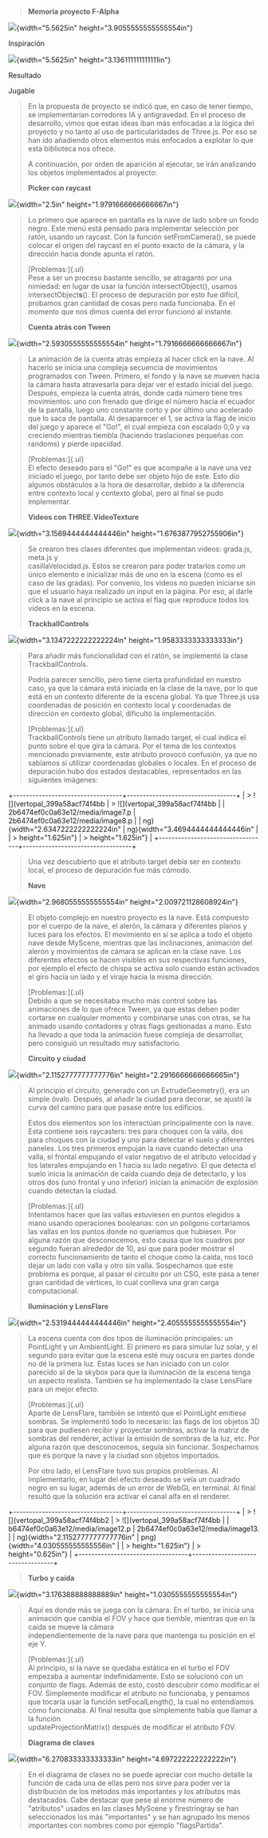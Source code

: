 > **Memoria proyecto F-Alpha**

![](.README/media/image1.png){width="5.5625in"
height="3.9055555555555554in"}

Inspiración

![](.README/media/image2.png){width="5.5625in"
height="3.136111111111111in"}

Resultado

Jugable

> En la propuesta de proyecto se indicó que, en caso de tener tiempo, se
> implementarían corredores IA y antigravedad. En el proceso de
> desarrollo, vimos que estas ideas iban más enfocadas a la lógica del
> proyecto y no tanto al uso de particularidades de Three.js. Por eso se
> han ido añadiendo otros elementos más enfocados a explotar lo que esta
> biblioteca nos ofrece.
>
> A continuación, por orden de aparición al ejecutar, se irán analizando
> los objetos implementados al proyecto:
>
> **Picker con raycast**

![](.README/media/image3.png){width="2.5in"
height="1.9791666666666667in"}

> Lo primero que aparece en pantalla es la nave de lado sobre un fondo
> negro. Este menú está pensado para implementar selección por ratón,
> usando un raycast. Con la función setFromCamera(), se puede colocar el
> origen del raycast en el punto exacto de la cámara, y la dirección
> hacia donde apunta el ratón.
>
> [Problemas:]{.ul}\
> Pese a ser un proceso bastante sencillo, se atragantó por una
> nimiedad: en lugar de usar la función intersectObject(), usamos
> intersectObject**s**(). El proceso de depuración por esto fue difícil,
> probamos gran cantidad de cosas pero nada funcionaba. En el momento
> que nos dimos cuenta del error funcionó al instante.
>
> **Cuenta atrás con Tween**

![](.README/media/image4.png){width="2.5930555555555554in"
height="1.7916666666666667in"}

> La animación de la cuenta atrás empieza al hacer click en la nave. Al
> hacerlo se inicia una compleja secuencia de movimientos programados
> con Tween. Primero, el fondo y la nave se mueven hacia la cámara hasta
> atravesarla para dejar ver el estado inicial del juego. Después,
> empieza la cuenta atrás, donde cada número tiene tres movimientos: uno
> con frenado que dirige el número hacia el ecuador de la pantalla,
> luego uno constante corto y por último uno acelerado que lo saca de
> pantalla. Al desaparecer el 1, se activa la flag de inicio del juego y
> aparece el "Go!", el cual empieza con escalado 0,0 y va creciendo
> mientras tiembla (haciendo traslaciones pequeñas con randoms) y pierde
> opacidad.
>
> [Problemas:]{.ul}\
> El efecto deseado para el "Go!" es que acompañe a la nave una vez
> iniciado el juego, por tanto debe ser objeto hijo de este. Esto dio
> algunos obstáculos a la hora de desarrollar, debido a la diferencia
> entre contexto local y contexto global, pero al final se pudo
> implementar.
>
> **Videos con THREE.VideoTexture**

![](.README/media/image5.png){width="3.1569444444444446in"
height="1.6763877952755906in"}

> Se crearon tres clases diferentes que implementan videos: grada.js,
> meta.js y\
> casillaVelocidad.js. Estos se crearon para poder tratarlos como un
> único elemento e inicializar más de uno en la escena (como es el caso
> de las gradas). Por convenio, los videos no pueden iniciarse sin que
> el usuario haya realizado un input en la página. Por eso, al darle
> click a la nave al principio se activa el flag que reproduce todos los
> videos en la escena.
>
> **TrackballControls**

![](.README/media/image6.png){width="3.1347222222222224in"
height="1.9583333333333333in"}

> Para añadir más funcionalidad con el ratón, se implementó la clase
> TrackballControls.
>
> Podría parecer sencillo, pero tiene cierta profundidad en nuestro
> caso, ya que la cámara está iniciada en la clase de la nave, por lo
> que está en un contexto diferente de la escena global. Ya que Three.js
> usa coordenadas de posición en contexto local y coordenadas de
> dirección en contexto global, dificultó la implementación.
>
> [Problemas:]{.ul}\
> TrackballControls tiene un atributo llamado target, el cual indica el
> punto sobre el que gira la cámara. Por el tema de los contextos
> mencionado previamente, este atributo provocó confusión, ya que no
> sabíamos si utilizar coordenadas globales o locales. En el proceso de
> depuración hubo dos estados destacables, representados en las
> siguientes imágenes:

+----------------------------------+----------------------------------+
| > ![](vertopal_399a58acf74f4bb   | > ![](vertopal_399a58acf74f4bb   |
| 2b6474ef0c0a63e12/media/image7.p | 2b6474ef0c0a63e12/media/image8.p |
| ng){width="2.6347222222222224in" | ng){width="3.4694444444444446in" |
| > height="1.625in"}              | > height="1.625in"}              |
+----------------------------------+----------------------------------+

> Una vez descubierto que el atributo target debía ser en contexto
> local, el proceso de depuración fue más cómodo.
>
> **Nave**

![](.README/media/image9.png){width="2.9680555555555554in"
height="2.009721128608924in"}

> El objeto complejo en nuestro proyecto es la nave. Está compuesto por
> el cuerpo de la nave, el alerón, la cámara y diferentes planos y luces
> para los efectos. El movimiento en sí se aplica a todo el objeto nave
> desde MyScene, mientras que las inclinaciones, animación del alerón y
> movimientos de cámara se aplican en la clase nave. Los diferentes
> efectos se hacen visibles en sus respectivas funciones, por ejemplo el
> efecto de chispa se activa solo cuando están activados el giro hacia
> un lado y el viraje hacia la misma dirección.
>
> [Problemas:]{.ul}\
> Debido a que se necesitaba mucho más control sobre las animaciones de
> lo que ofrece Tween, ya que estas deben poder cortarse en cualquier
> momento y combinarse unas con otras, se ha animado usando contadores y
> otras flags gestionadas a mano. Esto ha llevado a que toda la
> animación fuese compleja de desarrollar, pero consiguió un resultado
> muy satisfactorio.
>
> **Circuito y ciudad**

![](.README/media/image10.png){width="2.1152777777777776in"
height="2.2916666666666665in"}

> Al principio el circuito, generado con un ExtrudeGeometry(), era un
> simple óvalo. Después, al añadir la ciudad para decorar, se ajustó la
> curva del camino para que pasase entre los edificios.
>
> Estos dos elementos son los interactúan principalmente con la nave.
> Esta contiene seis raycasters: tres para choques con la valla, dos
> para choques con la ciudad y uno para detectar el suelo y diferentes
> paneles. Los tres primeros empujan la nave cuando detectan una valla,
> el frontal empujando el valor negativo de el atributo velocidad y los
> laterales empujando en 1 hacia su lado negativo. El que detecta el
> suelo inicia la animación de caída cuando deja de detectarlo, y los
> otros dos (uno frontal y uno inferior) inician la animación de
> explosión cuando detectan la ciudad.
>
> [Problemas:]{.ul}\
> Intentamos hacer que las vallas estuviesen en puntos elegidos a mano
> usando operaciones booleanas: con un polígono cortaríamos las vallas
> en los puntos donde no queríamos que hubiesen. Por alguna razón que
> desconocemos, esto causa que los cuadros por segundo fueran alrededor
> de 10, así que para poder mostrar el correcto funcionamiento de tanto
> el choque como la caída, nos tocó dejar un lado con valla y otro sin
> valla. Sospechamos que este problema es porque, al pasar el circuito
> por un CSG, este pasa a tener gran cantidad de vértices, lo cual
> conlleva una gran carga computacional.
>
> **Iluminación y LensFlare**

![](.README/media/image11.png){width="2.5319444444444446in"
height="2.4055555555555554in"}

> La escena cuenta con dos tipos de iluminación principales: un
> PointLight y un AmbientLight. El primero es para simular luz solar, y
> el segundo para evitar que la escena esté muy oscura en partes donde
> no dé la primera luz. Estas luces se han iniciado con un color
> parecido al de la skybox para que la iluminación de la escena tenga un
> aspecto realista. También se ha implementado la clase LensFlare para
> un mejor efecto.
>
> [Problemas:]{.ul}\
> Aparte de LensFlare, también se intentó que el PointLight emitiese
> sombras. Se implementó todo lo necesario: las flags de los objetos 3D
> para que pudiesen recibir y proyectar sombras, activar la matriz de
> sombras del renderer, activar la emisión de sombras de la luz, etc.
> Por alguna razón que desconocemos, seguía sin funcionar. Sospechamos
> que es porque la nave y la ciudad son objetos importados.
>
> Por otro lado, el LensFlare tuvo sus propios problemas. Al
> implementarlo, en lugar del efecto deseado se veía un cuadrado negro
> en su lugar, además de un error de WebGL en terminal. Al final resultó
> que la solución era activar el canal alfa en el renderer.

+----------------------------------+----------------------------------+
| > ![](vertopal_399a58acf74f4bb2  | > ![](vertopal_399a58acf74f4bb   |
| b6474ef0c0a63e12/media/image12.p | 2b6474ef0c0a63e12/media/image13. |
| ng){width="2.1152777777777776in" | png){width="4.030555555555556in" |
| > height="1.625in"}              | > height="0.625in"}              |
+----------------------------------+----------------------------------+

> **Turbo y caída**

![](.README/media/image14.png){width="3.176388888888889in"
height="1.0305555555555554in"}

> Aquí es donde más se juega con la cámara. En el turbo, se inicia una
> animación que cambia el FOV y hace que tiemble, mientras que en la
> caída se mueve la cámara\
> independientemente de la nave para que mantenga su posición en el eje
> Y.
>
> [Problemas:]{.ul}\
> Al principio, si la nave se quedaba estática en el turbo el FOV
> empezaba a aumentar indefinidamente. Esto se solucionó con un conjunto
> de flags. Además de esto, costó descubrir cómo modificar el FOV.
> Simplemente modificar el atributo no funcionaba, y pensamos que
> tocaría usar la función setFocalLength(), la cual no entendíamos cómo
> funcionaba. Al final resulta que simplemente había que llamar a la
> función\
> updateProjectionMatrix() después de modificar el atributo FOV.
>
> **Diagrama de clases**

![](.README/media/image15.png){width="6.270833333333333in"
height="4.697222222222222in"}

> En el diagrama de clases no se puede apreciar con mucho detalle la
> función de cada una de ellas pero nos sirve para poder ver la
> distribución de los métodos más importantes y los atributos más
> destacados. Cabe destacar que pese al enorme número de "atributos"
> usados en las clases MyScene y firestringray se han seleccionados los
> más "importantes" y se han agrupado los menos importantes con nombres
> como por ejemplo "flagsPartida".
